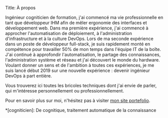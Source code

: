 Title: À propos

Ingénieur cogniticien de formation, j'ai commencé ma vie professionnelle en tant que développeur IHM afin de mêler ergonomie des interfaces et développement web. Dans ma première expérience, j'ai commencé à approcher l'automatisation de déploiement, à l'administration d'infrastructure et à la culture DevOps. Lors de ma seconde expérience dans un poste de développeur full-stack, je suis rapidement monté en compétence pour travailler 50% de mon temps dans l'équipe IT de la boîte. J'ai continué à approfondir l'automatisation, le partage des connaissances, l'administration système et réseau et j'ai découvert le monde du hardware. Voulant donner un sens et de l'ambition à toutes ces expériences, je me suis lancé début 2019 sur une nouvelle expérience : devenir ingénieur DevOps à part entière. 

Vous trouverez ici toutes les bricoles techniques dont j'ai envie de parler, qui m'intéresse personnellement ou professionnellement. 

Pour en savoir plus sur moi, n'hésitez pas à visiter [mon site portefolio](https://nicolas.drufin.hackera.fr).

*[cogniticien]: De cognitique, traitement automatique de la connaissance